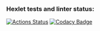 ### Hexlet tests and linter status:
[![Actions Status](https://github.com/erasskazov/php-project-lvl3/workflows/hexlet-check/badge.svg)](https://github.com/erasskazov/php-project-lvl3/actions)
[![Codacy Badge](https://app.codacy.com/project/badge/Grade/8850fb61f5094ac191e53a1262c6e4d0)](https://www.codacy.com/gh/erasskazov/php-project-lvl3/dashboard?utm_source=github.com&amp;utm_medium=referral&amp;utm_content=erasskazov/php-project-lvl3&amp;utm_campaign=Badge_Grade)